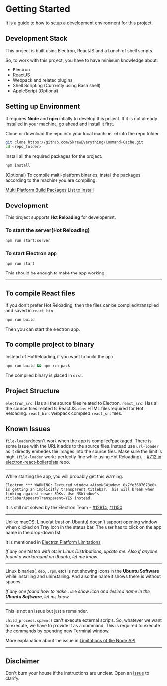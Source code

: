 # Getting Started

It is a guide to how to setup a development environment for this project.

## Development Stack
This project is built using Electron, ReactJS and a bunch of shell scripts.

So, to work with this project, you have to have minimum knowledge about:
- Electron
- ReactJS
- Webpack and related plugins
- Shell Scripting (Currently using Bash shell)
- AppleScript (Optional)

## Setting up Environment

It requires **Node** and **npm** intially to develop this project. If it is not already installed in your machine, go ahead and install it first.


Clone or download the repo into your local machine. `cd` into the repo folder.

```sh
git clone https://github.com/SkrewEverything/Command-Cache.git
cd <repo_folder>
```

Install all the required packages for the project.

```sh
npm install
```

(Optional) To compile multi-platform binaries, install the packages according to the machine you are compiling:

[Multi Platform Build Packages List to Install](https://www.electron.build/multi-platform-build#macos)

## Development

This project supports **Hot Reloading** for developemnt.

### To start the server(Hot Reloading)



```sh
npm run start:server
```

### To start Electron app

```sh
npm run start
```

This should be enough to make the app working.

---

## To compile React files

If you don't prefer Hot Reloading, then the files can be compiled/transpiled and saved in `react_bin`

```sh
npm run build
```

Then you can start the electron app.

## To compile project to binary
Instead of HotReloading, if you want to build the app
```sh
npm run build && npm run pack
```

The compiled binary is placed in `dist`.

## Project Structure

`electron_src`: Has all the source files related to Electron.
`react_src`: Has all the source files related to ReactJS.
`dev`: HTML files required for Hot Reloading.
`react_bin`: Webpack compiled `react_src` files.

## Known Issues

`file-loader`doesn't work when the app is compiled/packaged. There is some issue with the URL it adds to the source files. Instead use `url-loader` as it directly embedes the images into the source files. Make sure the limit is high. (`file-loader`
works perfectly fine while using Hot Reloading). - [#712 in electron-react-boilerplate](https://github.com/electron-react-boilerplate/electron-react-boilerplate/issues/712) repo.

---

While starting the app, you will probably get this warning. 
```
Electron *** WARNING: Textured window <AtomNSWindow: 0x7fe3687673e0> is getting an implicitly transparent titlebar. This will break when linking against newer SDKs. Use NSWindow's -titlebarAppearsTransparent=YES instead.
```
It is still not solved by the Electron Team - [#12814](https://github.com/electron/electron/issues/12814), [#11150](https://github.com/electron/electron/issues/11150)

---

Unlike macOS, Linux(at least on Ubuntu) doesn't support opening window when clicked on Tray Icon in the status bar. The user has to click on the app name in the drop-down list.

It is mentioned in [Electron Platform Limitations](https://electronjs.org/docs/api/tray)

*If any one tested with other Linux Distributions, update me. Also if anyone found a workaround on Ubuntu, let me know.*

---

Linux binaries(`.deb`, `.rpm`, etc) is not showing icons in the **Ubuntu Software** while installing and uninstalling. And also the name it shows there is without spaces.

*If any one found how to make `.deb` show icon and desired name in the **Ubuntu Software**, let me know.*

---

This is not an issue but just a remainder.

`child_process.spawn()` can't execute external scripts. So, whatever we want to execute, we have to provide it as a command. This is required to execute the commands by openeing new Terminal window.

More explanation about the issue in [Limitations of the Node API](https://electronjs.org/docs/tutorial/application-packaging#limitations-of-the-node-api)

---

## Disclaimer

Don't burn your house if the instructions are unclear. Open an [issue](https://github.com/SkrewEverything/Command-Cache/issues) to clarify.